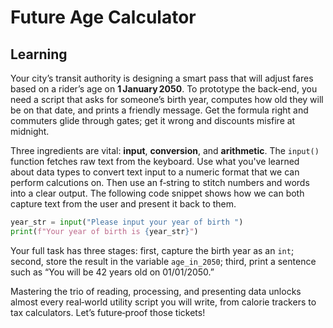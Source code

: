# Future Age Calculator
## Learning
Your city’s transit authority is designing a smart pass that will adjust fares based on a rider’s age on **1 January 2050**. To prototype the back‑end, you need a script that asks for someone’s birth year, computes how old they will be on that date, and prints a friendly message. Get the formula right and commuters glide through gates; get it wrong and discounts misfire at midnight.

Three ingredients are vital: **input**, **conversion**, and **arithmetic**. The `input()` function fetches raw text from the keyboard. Use what you've learned about data types to convert text input to a numeric format that we can perform calcutions on. Then use an f‑string to stitch numbers and words into a clear output. The following code snippet shows how we can both capture text from the user and present it back to them.

```python
year_str = input("Please input your year of birth ")
print(f"Your year of birth is {year_str}")
```

Your full task has three stages: first, capture the birth year as an `int`; second, store the result in the variable `age_in_2050`; third, print a sentence such as “You will be 42 years old on 01/01/2050.”

Mastering the trio of reading, processing, and presenting data unlocks almost every real‑world utility script you will write, from calorie trackers to tax calculators. Let’s future‑proof those tickets!
